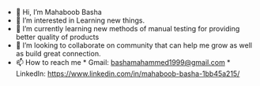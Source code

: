 - 👋 Hi, I’m Mahaboob Basha
- 👀 I’m interested in Learning new things.
- 🌱 I’m currently learning new methods of manual testing for providing better quality of products
- 💞️ I’m looking to collaborate on community that can help me grow as well as build great connection.
- 📫 How to reach me * Gmail: bashamahammed1999@gmail.com
                     * LinkedIn: https://www.linkedin.com/in/mahaboob-basha-1bb45a215/


<!---
Mahaboob2023/Mahaboob2023 is a ✨ special ✨ repository because its `README.md` (this file) appears on your GitHub profile.
You can click the Preview link to take a look at your changes.
--->

